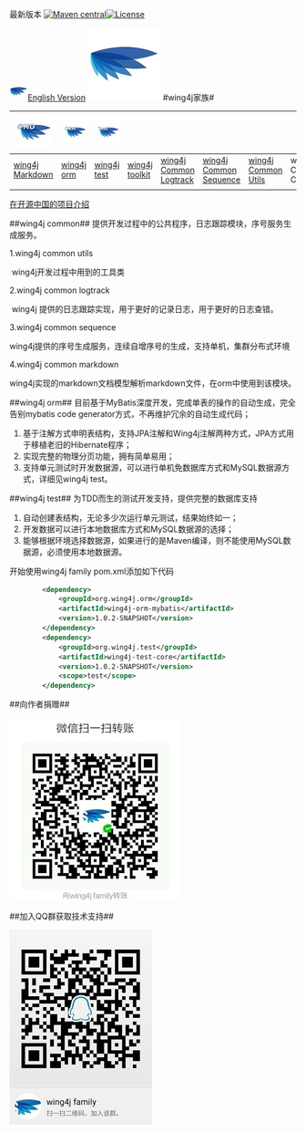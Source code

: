 最新版本 [![Maven central](https://maven-badges.herokuapp.com/maven-central/org.wing4j/wing4j-family/badge.svg)](http://mvnrepository.com/search?q=org.wing4j)[![License](https://img.shields.io/badge/license-Apache%202-4EB1BA.svg)](https://www.apache.org/licenses/LICENSE-2.0.html)

![Wing4j](logo/wing4j_32.jpg "Wing4j 图标")[English Version](./README_EN.md)
![Wing4j](logo/wing4j_128.jpg "Wing4j 图标")
#wing4j家族#


| ![Wing4j Markdown](logo/wing4j_md_64.jpg "Wing4j Markdown 图标") | ![Wing4j ORM](logo/wing4j_orm_64.jpg "Wing4j ORM 图标") | ![Wing4j Test](logo/wing4j_test_64.jpg "Wing4j Test 图标") |                                          |                                          |                                          |                                          |                      |      |      |
| ---------------------------------------- | ---------------------------------------- | ---------------------------------------- | ---------------------------------------- | ---------------------------------------- | ---------------------------------------- | ---------------------------------------- | -------------------- | ---- | ---- |
| [wing4j Markdown](http://git.oschina.net/wing4j/wing4j-family/wikis/wing4j-markdown-%E6%96%87%E6%A1%A3%E6%A8%A1%E5%9E%8B) | [wing4j orm](http://git.oschina.net/wing4j/wing4j-family/wikis/%E4%BB%8E%E9%9B%B6%E5%BC%80%E5%A7%8B%E4%BD%BF%E7%94%A8wing4j-orm) | [wing4j test](http://git.oschina.net/wing4j/wing4j-family/wikis/%E4%BB%8E%E9%9B%B6%E5%BC%80%E5%A7%8B%E4%BD%BF%E7%94%A8wing4j-test) | [wing4j toolkit](http://git.oschina.net/wing4j/wing4j-family/wikis/%E4%BB%8E%E9%9B%B6%E5%BC%80%E5%A7%8B%E4%BD%BF%E7%94%A8wing4j-toolkit) | [wing4j Common Logtrack](http://git.oschina.net/wing4j/wing4j-family/wikis/%E4%BB%8E%E9%9B%B6%E5%BC%80%E5%A7%8B%E4%BD%BF%E7%94%A8wing4j-orm) | [wing4j Common Sequence](http://git.oschina.net/wing4j/wing4j-family/wikis/%E4%BB%8E%E9%9B%B6%E5%BC%80%E5%A7%8B%E4%BD%BF%E7%94%A8wing4j-orm) | [wing4j Common Utils](http://git.oschina.net/wing4j/wing4j-family/wikis/%E4%BB%8E%E9%9B%B6%E5%BC%80%E5%A7%8B%E4%BD%BF%E7%94%A8wing4j-orm) | wing4j Config Center |      |      |
|                                          |                                          |                                          |                                          |                                          |                                          |                                          |                      |      |      |

[在开源中国的项目介绍](https://www.oschina.net/p/wing4j-family)

##wing4j common##
提供开发过程中的公共程序，日志跟踪模块，序号服务生成服务。 

 1.wing4j common utils 

​	wing4j开发过程中用到的工具类

 2.wing4j common logtrack

​	wing4j 提供的日志跟踪实现，用于更好的记录日志，用于更好的日志查错。

 3.wing4j common sequence

​	wing4j提供的序号生成服务，连续自增序号的生成，支持单机，集群分布式环境

 4.wing4j common markdown

​	wing4j实现的markdown文档模型解析markdown文件，在orm中使用到该模块。

##wing4j orm##
目前基于MyBatis深度开发，完成单表的操作的自动生成，完全告别mybatis code generator方式，不再维护冗余的自动生成代码；
1. 基于注解方式申明表结构，支持JPA注解和Wing4j注解两种方式，JPA方式用于移植老旧的Hibernate程序；
2. 实现完整的物理分页功能，拥有简单易用；
3. 支持单元测试时开发数据源，可以进行单机免数据库方式和MySQL数据源方式，详细见wing4j test。

##wing4j test##
为TDD而生的测试开发支持，提供完整的数据库支持
1. 自动创建表结构，无论多少次运行单元测试，结果始终如一；
2. 开发数据可以进行本地数据库方式和MySQL数据源的选择；
3. 能够根据环境选择数据源，如果进行的是Maven编译，则不能使用MySQL数据源，必须使用本地数据源。

开始使用wing4j family
pom.xml添加如下代码
```xml
        <dependency>
            <groupId>org.wing4j.orm</groupId>
            <artifactId>wing4j-orm-mybatis</artifactId>
            <version>1.0.2-SNAPSHOT</version>
        </dependency>
        <dependency>
            <groupId>org.wing4j.test</groupId>
            <artifactId>wing4j-test-core</artifactId>
            <version>1.0.2-SNAPSHOT</version>
            <scope>test</scope>
        </dependency>
```

##向作者捐赠##

![微信捐赠](logo/donation.jpg "微信捐赠")

##加入QQ群获取技术支持## 

![QQ群](logo/QQ_group.jpg "QQ群")